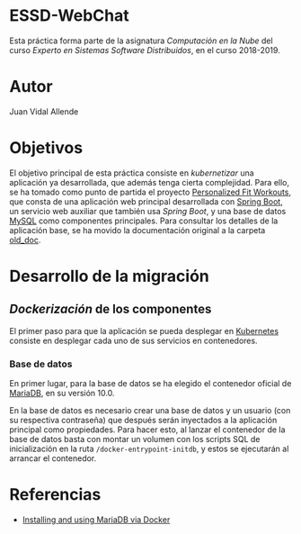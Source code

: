# ESSD-WebChat

Esta práctica forma parte de la asignatura _Computación en la Nube_
del curso _Experto en Sistemas Software Distribuidos_, en el curso 2018-2019.

# Autor

Juan Vidal Allende

# Objetivos

El objetivo principal de esta práctica consiste en _kubernetizar_ una aplicación
ya desarrollada, que además tenga cierta complejidad. Para ello, se ha tomado
como punto de partida el proyecto
[Personalized Fit Workouts](https://github.com/sculebras1/PersonalizedFitWorkouts),
que consta de una aplicación web principal desarrollada con
[Spring Boot](https://spring.io/projects/spring-boot), un servicio web auxiliar
que también usa _Spring Boot_, y una base de datos [MySQL](https://www.mysql.com/)
como componentes principales. Para consultar los detalles de la aplicación base,
se ha movido la documentación original a la carpeta
[old_doc](https://github.com/jvidalallende/PersonalizedFitWorkouts/tree/master/old_doc).

# Desarrollo de la migración

## _Dockerización_ de los componentes

El primer paso para que la aplicación se pueda desplegar en [Kubernetes](https://kubernetes.io/)
consiste en desplegar cada uno de sus servicios en contenedores.

### Base de datos
En primer lugar, para la base de datos se ha elegido el contenedor oficial de
[MariaDB](https://hub.docker.com/_/mariadb), en su versión 10.0.

En la base de datos es necesario crear una base de datos y un usuario (con su
respectiva contraseña) que después serán inyectados a la aplicación principal
como propiedades. Para hacer esto, al lanzar el contenedor de la base de datos
basta con montar un volumen con los scripts SQL de inicialización en la ruta
`/docker-entrypoint-initdb`, y estos se ejecutarán al arrancar el contenedor.

# Referencias

* [Installing and using MariaDB via Docker](https://mariadb.com/kb/en/library/installing-and-using-mariadb-via-docker/)
